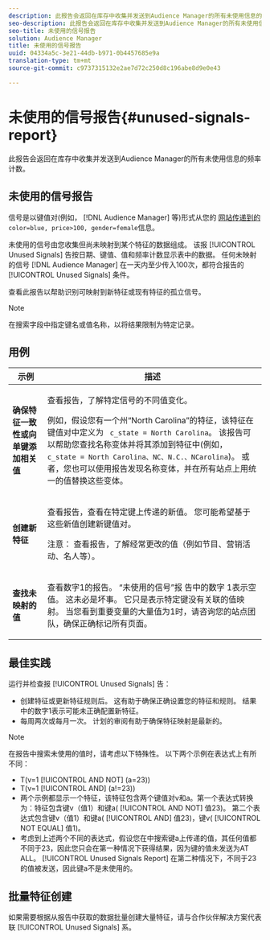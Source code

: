 ```yaml
---
description: 此报告会返回在库存中收集并发送到Audience Manager的所有未使用信息的频率计数。
seo-description: 此报告会返回在库存中收集并发送到Audience Manager的所有未使用信息的频率计数。
seo-title: 未使用的信号报告
solution: Audience Manager
title: 未使用的信号报告
uuid: 04334a5c-3e21-44db-b971-0b4457685e9a
translation-type: tm+mt
source-git-commit: c9737315132e2ae7d72c250d8c196abe8d9e0e43

---
```



# 未使用的信号报告{#unused-signals-report}

此报告会返回在库存中收集并发送到Audience Manager的所有未使用信息的频率计数。

<!-- 

c_unused_signals.xml

 -->

## 未使用的信号报告

信号是以键值对(例如， [!DNL Audience Manager] 等)形式从您的 [网站传递到的](../../reference/key-value-pairs-explained.md)`color=blue, price>100, gender=female`信息。

未使用的信号由您收集但尚未映射到某个特征的数据组成。 该报 [!UICONTROL Unused Signals] 告按日期、键值、值和频率计数显示表中的数据。 任何未映射的信号 [!DNL Audience Manager] 在一天内至少传入100次，都符合报告的 [!UICONTROL Unused Signals] 条件。

查看此报告以帮助识别可映射到新特征或现有特征的孤立信号。

>[!NOTE]
>
>在搜索字段中指定键名或值名称，以将结果限制为特定记录。

## 用例

<table id="table_E5EE0EC078E14EF4B197243488517A2D"> 
 <thead> 
  <tr> 
   <th colname="col1" class="entry"> 示例 </th> 
   <th colname="col2" class="entry"> 描述 </th> 
  </tr> 
 </thead>
 <tbody> 
  <tr> 
   <td colname="col1"> <p><b>确保特征一致性或向单键添加相关值</b> </p> </td> 
   <td colname="col2"> <p>查看报告，了解特定信号的不同值变化。 </p> <p>例如，假设您有一个州“North Carolina”的特征，该特征在键值对中定义为 <code> c_state = North Carolina</code>。 该报告可以帮助您查找名称变体并将其添加到特征中(例如， <code> c_state = North Carolina、NC、N.C.、NCarolina</code>)。 或者，您也可以使用报告发现名称变体，并在所有站点上用统一的值替换这些变体。 </p> <p> </p> </td> 
  </tr> 
  <tr> 
   <td colname="col1"> <p><b>创建新特征</b> </p> </td> 
   <td colname="col2"> <p>查看报告，查看在特定键上传递的新值。 您可能希望基于这些新值创建新键值对。 </p> <p> <p>注意： 查看报告，了解经常更改的值（例如节目、营销活动、名人等）。 </p> </p> </td> 
  </tr> 
  <tr> 
   <td colname="col1"> <p><b>查找未映射的值</b> </p> </td> 
   <td colname="col2"> <p>查看数字1的报告。 “未使用的信号”报 <span class="wintitle"> 告中的数字</span> 1表示空值。 这未必是坏事。 它只是表示特定键没有关联的值映射。 当您看到重要变量的大量值为1时，请咨询您的站点团队，确保正确标记所有页面。 </p> </td> 
  </tr> 
 </tbody> 
</table>

## 最佳实践

运行并检查报 [!UICONTROL Unused Signals] 告：

* 创建特征或更新特征规则后。 这有助于确保正确设置您的特征和规则。 结果中的数字1表示可能未正确配置新特征。
* 每周两次或每月一次。 计划的审阅有助于确保特征映射是最新的。

>[!NOTE]
>
>在报告中搜索未使用的值时，请考虑以下特殊性。 以下两个示例在表达式上有所不同：

* T(v=1 [!UICONTROL AND NOT] (a=23))
* T(v=1 [!UICONTROL AND] (a!=23))
* 两个示例都显示一个特征，该特征包含两个键值对v和a。第一个表达式转换为：特征包含键v（值1）和键a( [!UICONTROL AND NOT] 值23)。 第二个表达式包含键v（值1）和键a( [!UICONTROL AND] 值23)，键v( [!UICONTROL NOT EQUAL] 值1)。
* 考虑到上述两个不同的表达式，假设您在中搜索键a上传递的值，其任何值都不同于23，因此您只会在第一种情况下获得结果，因为键的值未发送为AT ALL。 [!UICONTROL Unused Signals Report] 在第二种情况下，不同于23的值被发送，因此键a不是未使用的。

## 批量特征创建

如果需要根据从报告中获取的数据批量创建大量特征，请与合作伙伴解决方案代表联 [!UICONTROL Unused Signals] 系。
